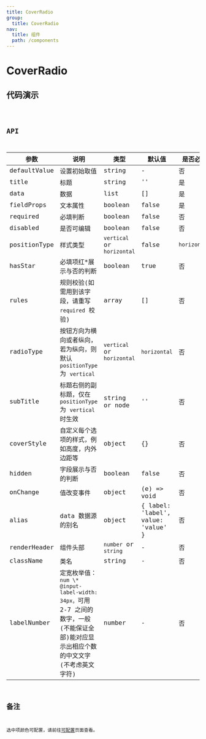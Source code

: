```yaml
---
title: CoverRadio
group:
  title: CoverRadio
nav:
  title: 组件
  path: /components
---
```


# CoverRadio

## 代码演示

<code src="./demo/index.tsx" />

## API

| 参数         | 说明                                                                                                                                 | 类型                       | 默认值                             | 是否必填     |
| ------------ | ------------------------------------------------------------------------------------------------------------------------------------ | -------------------------- | ---------------------------------- | ------------ |
| defaultValue | 设置初始取值                                                                                                                         | string                     | -                                  | 否           |
| title        | 标题                                                                                                                                 | string                     | ''                                 | 是           |
| data         | 数据                                                                                                                                 | list                       | []                                 | 是           |
| fieldProps   | 文本属性                                                                                                                             | boolean                    | false                              | 是           |
| required     | 必填判断                                                                                                                             | boolean                    | false                              | 否           |
| disabled     | 是否可编辑                                                                                                                           | boolean                    | false                              | 否           |
| positionType | 样式类型                                                                                                                             | `vertical` or `horizontal` | false                              | `horizontal` |
| hasStar      | 必填项红\*展示与否的判断                                                                                                             | boolean                    | true                               | 否           |
| rules        | 规则校验(如需用到该字段，请重写 `required` 校验)                                                                                     | array                      | []                                 | 否           |
| radioType    | 按钮方向为横向或者纵向，若为纵向，则默认 `positionType` 为 `vertical`                                                                | `vertical` or `horizontal` | `horizontal`                       | 否           |
| subTitle     | 标题右侧的副标题，仅在 `positionType` 为 `vertical` 时生效                                                                           | string or node             | ''                                 | 否           |
| coverStyle   | 自定义每个选项的样式，例如高度，内外边距等                                                                                           | object                     | {}                                 | 否           |
| hidden       | 字段展示与否的判断                                                                                                                   | boolean                    | false                              | 否           |
| onChange     | 值改变事件                                                                                                                           | object                     | (e) => void                        | 否           |
| alias        | data 数据源的别名                                                                                                                    | object                     | { label: 'label', value: 'value' } | 否           |
| renderHeader | 组件头部                                                                                                                             | `number` or `string`       | -                                  | 否           |
| className    | 类名                                                                                                                                 | string                     | -                                  | 否           |
| labelNumber  | 定宽枚举值：`num \* @input-label-width: 34px，`可用 2-7 之间的数字，一般(不能保证全部)能对应显示出相应个数的中文文字(不考虑英文字符) | number                     | -                                  | 否           |

## 备注

选中项颜色可配置，请前往[可配置](https://dform.alitajs.com/setting)页面查看。
